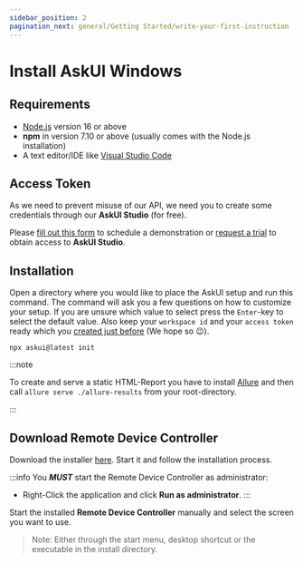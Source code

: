 ```yaml
---
sidebar_position: 2
pagination_next: general/Getting Started/write-your-first-instruction
---
```


# Install AskUI Windows

## Requirements

- [Node.js](https://nodejs.org/) version 16 or above
- __npm__ in version 7.10 or above (usually comes with the Node.js installation)
- A text editor/IDE like [Visual Studio Code](https://code.visualstudio.com/)

## Access Token

As we need to prevent misuse of our API, we need you to create some credentials through our __AskUI Studio__ (for free).

Please [fill out this form](https://xa5a040gvfz.typeform.com/to/Ndh2NkV6) to schedule a demonstration or [request a trial](https://xa5a040gvfz.typeform.com/to/IHdr0qY5) to obtain access to __AskUI Studio__.

## Installation

Open a directory where you would like to place the AskUI setup and run this command. The command will ask you a few questions on how to customize your setup. If you are unsure which value to select press the `Enter`-key to select the default value. Also keep your `workspace id` and your `access token` ready which you [created just before](#access-token) (We hope so 😉).

```shell
npx askui@latest init
```

:::note

To create and serve a static HTML-Report you have to install [Allure](https://github.com/allure-framework/allure2#download) and then call `allure serve ./allure-results` from your root-directory.

:::

## Download Remote Device Controller
Download the installer [here](https://files.askui.com/releases/preview/v23.10.01/askui+Installer.exe). Start it and follow the installation process.

:::info
You **_MUST_** start the Remote Device Controller as administrator:

* Right-Click the application and click **Run as administrator**.
:::

Start the installed __Remote Device Controller__ manually and select the screen you want to use. 
> Note: Either through the start menu, desktop shortcut or the executable in the install directory.